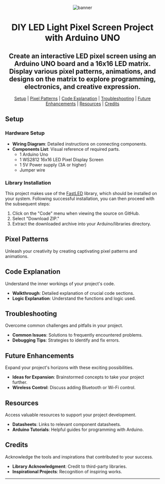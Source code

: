 <div align="center">
  
![banner](https://github.com/jc2003-2003/DIY-LED-Light-Pixel-Screen-Project-with-Arduino-UNO/blob/b717bb86890d8e15c4329258d67b423ad19142bb/LED%20Light%20Pixel%20Screen%20Project%20Banner.png)
  
# DIY LED Light Pixel Screen Project with Arduino UNO

## Create an interactive LED pixel screen using an Arduino UNO board and a 16x16 LED matrix. Display various pixel patterns, animations, and designs on the matrix to explore programming, electronics, and creative expression.

[Setup](README.md#setup) | [Pixel Patterns](README.md#pixel-patterns) | [Code Explanation](README.md#code-explanation) | [Troubleshooting](README.md#troubleshooting) | [Future Enhancements](README.md#future-enhancements) | [Resources](README.md#resources) | [Credits](README.md#credits)
</div>

## Setup
### Hardware Setup
- **Wiring Diagram**: Detailed instructions on connecting components.
- **Components List**: Visual reference of required parts.
    - 1 Arduino Uno
    - 1 WS2812 16x16 LED Pixel Display Screen
    - 1 5V Power supply (3A or higher)
    - Jumper wire

### Library Installation
This project makes use of the [FastLED](https://github.com/FastLED/FastLED) library, which should be installed on your system. Following successful installation, you can then proceed with the subsequent steps:

1. Click on the "Code" menu when viewing the source on GitHub.
2. Select "Download ZIP."
3. Extract the downloaded archive into your Arduino/libraries directory.

## Pixel Patterns
Unleash your creativity by creating captivating pixel patterns and animations.

## Code Explanation
Understand the inner workings of your project's code.

- **Walkthrough**: Detailed explanation of crucial code sections.
- **Logic Explanation**: Understand the functions and logic used.

## Troubleshooting
Overcome common challenges and pitfalls in your project.

- **Common Issues**: Solutions to frequently encountered problems.
- **Debugging Tips**: Strategies to identify and fix errors.

## Future Enhancements
Expand your project's horizons with these exciting possibilities.

- **Ideas for Expansion**: Brainstormed concepts to take your project further.
- **Wireless Control**: Discuss adding Bluetooth or Wi-Fi control.

## Resources
Access valuable resources to support your project development.

- **Datasheets**: Links to relevant component datasheets.
- **Arduino Tutorials**: Helpful guides for programming with Arduino.

## Credits
Acknowledge the tools and inspirations that contributed to your success.

- **Library Acknowledgment**: Credit to third-party libraries.
- **Inspirational Projects**: Recognition of inspiring works.

---
